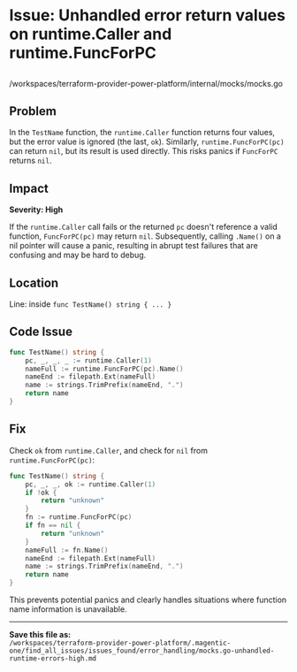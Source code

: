 # Issue: Unhandled error return values on runtime.Caller and runtime.FuncForPC

##

/workspaces/terraform-provider-power-platform/internal/mocks/mocks.go

## Problem

In the `TestName` function, the `runtime.Caller` function returns four values, but the error value is ignored (the last, `ok`). Similarly, `runtime.FuncForPC(pc)` can return `nil`, but its result is used directly. This risks panics if `FuncForPC` returns `nil`.

## Impact

**Severity: High**

If the `runtime.Caller` call fails or the returned `pc` doesn't reference a valid function, `FuncForPC(pc)` may return `nil`. Subsequently, calling `.Name()` on a nil pointer will cause a panic, resulting in abrupt test failures that are confusing and may be hard to debug.

## Location

Line: inside `func TestName() string { ... }`

## Code Issue

```go
func TestName() string {
	pc, _, _, _ := runtime.Caller(1)
	nameFull := runtime.FuncForPC(pc).Name()
	nameEnd := filepath.Ext(nameFull)
	name := strings.TrimPrefix(nameEnd, ".")
	return name
}
```

## Fix

Check `ok` from `runtime.Caller`, and check for `nil` from `runtime.FuncForPC(pc)`:

```go
func TestName() string {
	pc, _, _, ok := runtime.Caller(1)
	if !ok {
		return "unknown"
	}
	fn := runtime.FuncForPC(pc)
	if fn == nil {
		return "unknown"
	}
	nameFull := fn.Name()
	nameEnd := filepath.Ext(nameFull)
	name := strings.TrimPrefix(nameEnd, ".")
	return name
}
```

This prevents potential panics and clearly handles situations where function name information is unavailable.

---

**Save this file as:**  
`/workspaces/terraform-provider-power-platform/.magentic-one/find_all_issues/issues_found/error_handling/mocks.go-unhandled-runtime-errors-high.md`
